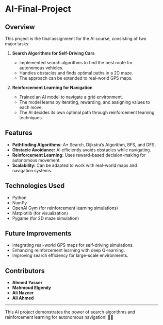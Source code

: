 # AI-Final-Project

## Overview
This project is the final assignment for the AI course, consisting of two major tasks:

1. **Search Algorithms for Self-Driving Cars**
   - Implemented search algorithms to find the best route for autonomous vehicles.
   - Handles obstacles and finds optimal paths in a 2D maze.
   - The approach can be extended to real-world GPS maps.

2. **Reinforcement Learning for Navigation**
   - Trained an AI model to navigate a grid environment.
   - The model learns by iterating, rewarding, and assigning values to each move.
   - The AI decides its own optimal path through reinforcement learning techniques.

## Features
- **Pathfinding Algorithms:** A* Search, Dijkstra’s Algorithm, BFS, and DFS.
- **Obstacle Avoidance:** AI efficiently avoids obstacles while navigating.
- **Reinforcement Learning:** Uses reward-based decision-making for autonomous movement.
- **Scalability:** Can be adapted to work with real-world maps and navigation systems.

## Technologies Used
- Python
- NumPy
- OpenAI Gym (for reinforcement learning simulations)
- Matplotlib (for visualization)
- Pygame (for 2D maze simulation)

## Future Improvements
- Integrating real-world GPS maps for self-driving simulations.
- Enhancing reinforcement learning with deep Q-learning.
- Improving search efficiency for large-scale environments.

## Contributors
- **Ahmed Yasser**
- **Mahmoud Elgendy**
- **Ali Nazeer**
- **Ali Ahmed**

---
This AI project demonstrates the power of search algorithms and reinforcement learning for autonomous navigation! 🚗🤖

